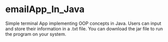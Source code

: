 # emailApp_In_Java
Simple terminal App implementing OOP concepts in Java. Users can input and store their information in a .txt file. You can download the jar file to run the program on your system.
